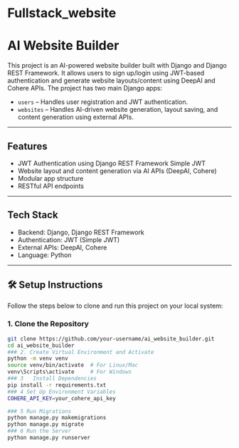 # Fullstack_website
# AI Website Builder
This project is an AI-powered website builder built with Django and Django REST Framework. It allows users to sign up/login using JWT-based authentication and generate website layouts/content using DeepAI and Cohere APIs. The project has two main Django apps:

- `users` – Handles user registration and JWT authentication.
- `websites` – Handles AI-driven website generation, layout saving, and content generation using external APIs.

---

##  Features

- JWT Authentication using Django REST Framework Simple JWT
- Website layout and content generation via AI APIs (DeepAI, Cohere)
- Modular app structure
- RESTful API endpoints

---

## Tech Stack

- Backend: Django, Django REST Framework
- Authentication: JWT (Simple JWT)
- External APIs: DeepAI, Cohere
- Language: Python

---

## 🛠️ Setup Instructions

Follow the steps below to clone and run this project on your local system:

### 1. Clone the Repository

```bash
git clone https://github.com/your-username/ai_website_builder.git
cd ai_website_builder
### 2. Create Virtual Environment and Activate
python -m venv venv
source venv/bin/activate  # For Linux/Mac
venv\Scripts\activate     # For Windows
### 3   Install Dependencies
pip install -r requirements.txt
### 4 Set Up Environment Variables
COHERE_API_KEY=your_cohere_api_key

### 5 Run Migrations
python manage.py makemigrations
python manage.py migrate
### 6 Run the Server
python manage.py runserver
